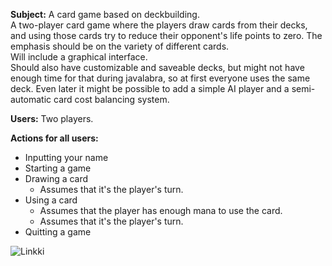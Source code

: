 **Subject:** A card game based on deckbuilding.  
A two-player card game where the players draw cards from their decks, and using
those cards try to reduce their opponent's life points to zero. The emphasis
should be on the variety of different cards.  
Will include a graphical interface.  
Should also have customizable and saveable decks, but might not have enough time for that during javalabra, so at first everyone uses the same deck.
Even later it might be possible to add a simple AI player and a semi-automatic card cost balancing system.

**Users:** Two players.

**Actions for all users:**

- Inputting your name
- Starting a game
- Drawing a card
  - Assumes that it's the player's turn.
- Using a card
  - Assumes that the player has enough mana to use the card.
  - Assumes that it's the player's turn.
- Quitting a game

![Linkki](http://yuml.me/da47c427)

